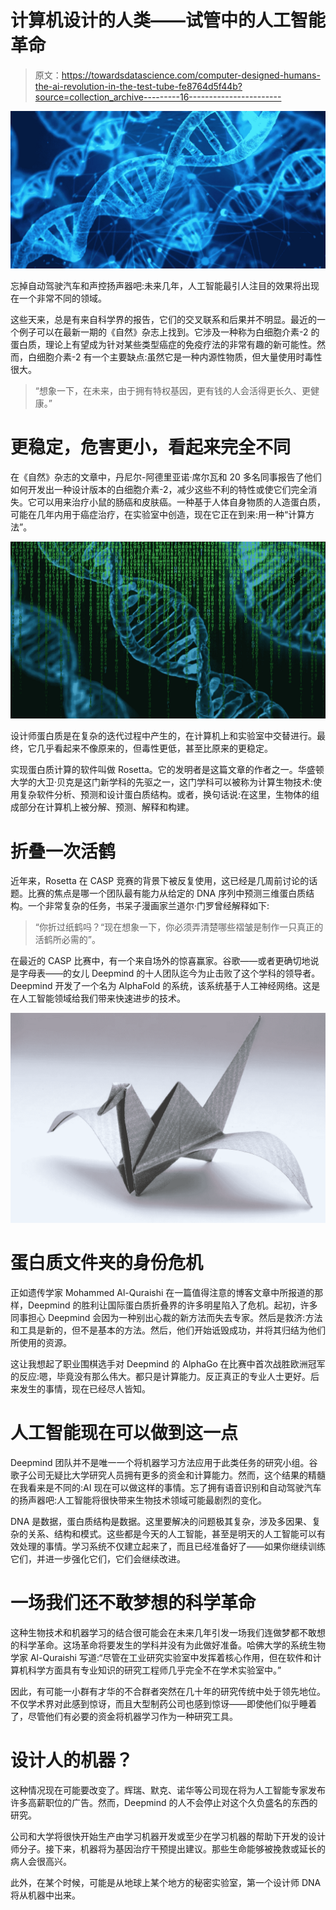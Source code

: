 # 计算机设计的人类——试管中的人工智能革命

> 原文：<https://towardsdatascience.com/computer-designed-humans-the-ai-revolution-in-the-test-tube-fe8764d5f44b?source=collection_archive---------16----------------------->

![](img/8ccf250fb0781998ba50aff149af7125.png)

忘掉自动驾驶汽车和声控扬声器吧:未来几年，人工智能最引人注目的效果将出现在一个非常不同的领域。

这些天来，总是有来自科学界的报告，它们的交叉联系和后果并不明显。最近的一个例子可以在最新一期的《自然》杂志上找到。它涉及一种称为白细胞介素-2 的蛋白质，理论上有望成为针对某些类型癌症的免疫疗法的非常有趣的新可能性。然而，白细胞介素-2 有一个主要缺点:虽然它是一种内源性物质，但大量使用时毒性很大。

> “想象一下，在未来，由于拥有特权基因，更有钱的人会活得更长久、更健康。”

# 更稳定，危害更小，看起来完全不同

在《自然》杂志的文章中，丹尼尔-阿德里亚诺·席尔瓦和 20 多名同事报告了他们如何开发出一种设计版本的白细胞介素-2，减少这些不利的特性或使它们完全消失。它可以用来治疗小鼠的肠癌和皮肤癌。一种基于人体自身物质的人造蛋白质，可能在几年内用于癌症治疗，在实验室中创造，现在它正在到来:用一种“计算方法”。

![](img/ac046c540c8a921b4aab5fe6d8edefab.png)

设计师蛋白质是在复杂的迭代过程中产生的，在计算机上和实验室中交替进行。最终，它几乎看起来不像原来的，但毒性更低，甚至比原来的更稳定。

实现蛋白质计算的软件叫做 Rosetta。它的发明者是这篇文章的作者之一。华盛顿大学的大卫·贝克是这门新学科的先驱之一，这门学科可以被称为计算生物技术:使用复杂软件分析、预测和设计蛋白质结构。或者，换句话说:在这里，生物体的组成部分在计算机上被分解、预测、解释和构建。

# 折叠一次活鹤

近年来，Rosetta 在 CASP 竞赛的背景下被反复使用，这已经是几周前讨论的话题。比赛的焦点是哪一个团队最有能力从给定的 DNA 序列中预测三维蛋白质结构。一个非常复杂的任务，书呆子漫画家兰道尔·门罗曾经解释如下:

> “你折过纸鹤吗？“现在想象一下，你必须弄清楚哪些褶皱是制作一只真正的活鹤所必需的”。

在最近的 CASP 比赛中，有一个来自场外的惊喜赢家。谷歌——或者更确切地说是字母表——的女儿 Deepmind 的十人团队迄今为止击败了这个学科的领导者。Deepmind 开发了一个名为 AlphaFold 的系统，该系统基于人工神经网络。这是在人工智能领域给我们带来快速进步的技术。

![](img/2824ee295fa2765007e2588412837273.png)

# 蛋白质文件夹的身份危机

正如遗传学家 Mohammed Al-Quraishi 在一篇值得注意的博客文章中所报道的那样，Deepmind 的胜利让国际蛋白质折叠界的许多明星陷入了危机。起初，许多同事担心 Deepmind 会因为一种别出心裁的新方法而失去专家。然后是救济:方法和工具是新的，但不是基本的方法。然后，他们开始诋毁成功，并将其归结为他们所使用的资源。

这让我想起了职业围棋选手对 Deepmind 的 AlphaGo 在比赛中首次战胜欧洲冠军的反应:嗯，毕竟没有那么伟大。都只是计算能力。反正真正的专业人士更好。后来发生的事情，现在已经尽人皆知。

# 人工智能现在可以做到这一点

Deepmind 团队并不是唯一一个将机器学习方法应用于此类任务的研究小组。谷歌子公司无疑比大学研究人员拥有更多的资金和计算能力。然而，这个结果的精髓在我看来是不同的:AI 现在可以做这样的事情。忘了拥有语音识别和自动驾驶汽车的扬声器吧:人工智能将很快带来生物技术领域可能最剧烈的变化。

DNA 是数据，蛋白质结构是数据。这里要解决的问题极其复杂，涉及多因果、复杂的关系、结构和模式。这些都是今天的人工智能，甚至是明天的人工智能可以有效处理的事情。学习系统不仅建立起来了，而且已经准备好了——如果你继续训练它们，并进一步强化它们，它们会继续改进。

# 一场我们还不敢梦想的科学革命

这种生物技术和机器学习的结合很可能会在未来几年引发一场我们连做梦都不敢想的科学革命。这场革命将要发生的学科并没有为此做好准备。哈佛大学的系统生物学家 Al-Quraishi 写道:“尽管在工业研究实验室中发挥着核心作用，但在软件和计算机科学方面具有专业知识的研究工程师几乎完全不在学术实验室中。”

因此，有可能一小群有才华的不合群者突然在几十年的研究传统中处于领先地位。不仅学术界对此感到惊讶，而且大型制药公司也感到惊讶——即使他们似乎睡着了，尽管他们有必要的资金将机器学习作为一种研究工具。

# 设计人的机器？

这种情况现在可能要改变了。辉瑞、默克、诺华等公司现在将为人工智能专家发布许多高薪职位的广告。然而，Deepmind 的人不会停止对这个久负盛名的东西的研究。

公司和大学将很快开始生产由学习机器开发或至少在学习机器的帮助下开发的设计师分子。接下来，机器将为基因治疗干预提出建议。那些生命能够被挽救或延长的病人会很高兴。

此外，在某个时候，可能是从地球上某个地方的秘密实验室，第一个设计师 DNA 将从机器中出来。